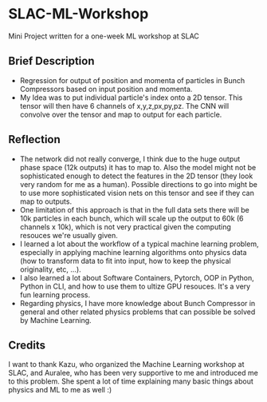# SLAC-ML-Workshop
Mini Project written for a one-week ML workshop at SLAC

## Brief Description
- Regression for output of position and momenta of particles in Bunch Compressors based on input position and momenta.
- My Idea was to put individual particle's index onto a 2D tensor. This tensor will then have 6 channels of x,y,z,px,py,pz. The CNN will convolve over the tensor and map to output for each particle. 

## Reflection
- The network did not really converge, I think due to the huge output phase space (12k outputs) it has to map to. Also the model might not be sophisticated enough to detect the features in the 2D tensor (they look very random for me as a human). Possible directions to go into might be to use more sophisticated vision nets on this tensor and see if they can map to outputs. 
- One limitation of this approach is that in the full data sets there will be 10k particles in each bunch, which will scale up the output to 60k (6 channels x 10k), which is not very practical given the computing resouces we're usually given. 
- I learned a lot about the workflow of a typical machine learning problem, especially in applying machine learning algorithms onto physics data (how to transform data to fit into input, how to keep the physical originality, etc, ...). 
- I also learned a lot about Software Containers, Pytorch, OOP in Python, Python in CLI, and how to use them to ultize GPU resouces. It's a very fun learning process.
- Regarding physics, I have more knowledge about Bunch Compressor in general and other related physics problems that can possible be solved by Machine Learning. 

## Credits
I want to thank Kazu, who organized the Machine Learning workshop at SLAC, and Auralee, who has been very supportive to me and introduced me to this problem. She spent a lot of time explaining many basic things about physics and ML to me as well :)  
